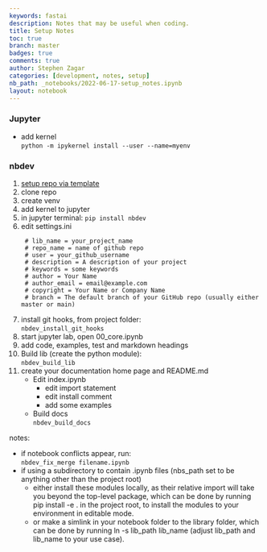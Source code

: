 ```yaml
---
keywords: fastai
description: Notes that may be useful when coding.
title: Setup Notes
toc: true
branch: master
badges: true
comments: true
author: Stephen Zagar
categories: [development, notes, setup]
nb_path: _notebooks/2022-06-17-setup_notes.ipynb
layout: notebook
---
```


<!--
#################################################
### THIS FILE WAS AUTOGENERATED! DO NOT EDIT! ###
#################################################
# file to edit: _notebooks/2022-06-17-setup_notes.ipynb
-->

<div class="container" id="notebook-container">
        
<div class="cell border-box-sizing text_cell rendered"><div class="inner_cell">
<div class="text_cell_render border-box-sizing rendered_html">
<h3 id="Jupyter">Jupyter<a class="anchor-link" href="#Jupyter"> </a></h3><ul>
<li>add kernel<br>
  <code>python -m ipykernel install --user --name=myenv</code></li>
</ul>

</div>
</div>
</div>
<div class="cell border-box-sizing text_cell rendered"><div class="inner_cell">
<div class="text_cell_render border-box-sizing rendered_html">
<h3 id="nbdev">nbdev<a class="anchor-link" href="#nbdev"> </a></h3><ol>
<li><a href="https://github.com/fastai/nbdev_template/generate">setup repo via template</a></li>
<li>clone repo</li>
<li>create venv</li>
<li>add kernel to jupyter</li>
<li>in jupyter terminal: <code>pip install nbdev</code></li>
<li>edit settings.ini<br>
<pre><code> # lib_name = your_project_name
 # repo_name = name of github repo
 # user = your_github_username
 # description = A description of your project
 # keywords = some keywords
 # author = Your Name
 # author_email = email@example.com
 # copyright = Your Name or Company Name
 # branch = The default branch of your GitHub repo (usually either master or main)</code></pre>
</li>
<li>install git hooks, from project folder:<br>
 <code>nbdev_install_git_hooks</code></li>
<li>start jupyter lab, open 00_core.ipynb</li>
<li>add code, examples, test and markdown headings</li>
<li>Build lib (create the python module):<br>
<code>nbdev_build_lib</code></li>
<li>create your documentation home page and README.md<ul>
<li>Edit index.ipynb<ul>
<li>edit import statement</li>
<li>edit install comment</li>
<li>add some examples</li>
</ul>
</li>
<li>Build docs<br>
<code>nbdev_build_docs</code></li>
</ul>
</li>
</ol>
<p>notes:</p>
<ul>
<li>if notebook conflicts appear, run:<br>
<code>nbdev_fix_merge filename.ipynb</code></li>
<li>if using a subdirectory to contain .ipynb files (nbs_path set to be anything other than the project root)<br><ul>
<li>either install these modules locally, as their relative import will take you beyond the top-level package, which can be done by running pip install -e . in the project root, to install the modules to your environment in editable mode.</li>
<li>or make a simlink in your notebook folder to the library folder, which can be done by running ln -s lib_path lib_name (adjust lib_path and lib_name to your use case).</li>
</ul>
</li>
</ul>

</div>
</div>
</div>
</div>
 

